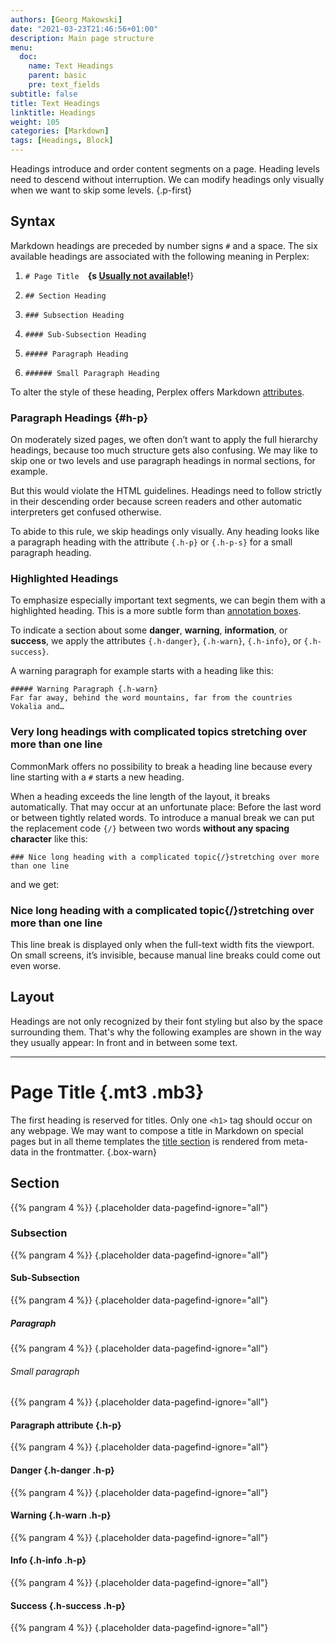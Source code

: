 ```yaml
---
authors: [Georg Makowski]
date: "2021-03-23T21:46:56+01:00"
description: Main page structure
menu:
  doc:
    name: Text Headings
    parent: basic
    pre: text_fields
subtitle: false
title: Text Headings
linktitle: Headings
weight: 105
categories: [Markdown]
tags: [Headings, Block]
---
```


Headings introduce and order content segments on a page. Heading levels need to descend without interruption. We can modify headings only visually when we want to skip some levels.
{.p-first} <!--more-->

## Syntax

Markdown headings are preceded by number signs `#` and a space. The six available headings are associated with the following meaning in Perplex:

1. `# Page Title`&emsp;**{s [Usually not available](#page-title)!**}

2. `## Section Heading`

3. `### Subsection Heading`

4. `#### Sub-Subsection Heading`

5. `##### Paragraph Heading`

6. `###### Small Paragraph Heading`

To alter the style of these heading, Perplex offers Markdown [attributes][attr].

### Paragraph Headings {#h-p}

On moderately sized pages, we often don’t want to apply the full hierarchy headings, because too much structure gets also confusing. We may like to skip one or two levels and use paragraph headings in normal sections, for example.

But this would violate the HTML guidelines. Headings need to follow strictly in their descending order because screen readers and other automatic interpreters get confused otherwise.

To abide to this rule, we skip headings only visually. Any heading looks like a paragraph heading with the attribute `{.h-p}` or `{.h-p-s}` for a small paragraph heading.

### Highlighted Headings

To emphasize especially important text segments, we can begin them with a highlighted heading. This is a more subtle form than  [annotation boxes](/doc/enhancing/attribute/box).

To indicate a section about some **danger**, **warning**, **information**, or **success**, we apply the attributes `{.h-danger}`, `{.h-warn}`, `{.h-info}`, or `{.h-success}`.

A warning paragraph for example starts with a heading like this:

```text 
##### Warning Paragraph {.h-warn}
Far far away, behind the word mountains, far from the countries Vokalia and…
```

### Very long headings with complicated topics stretching over more than one line

CommonMark offers no possibility to break a heading line because every line starting with a `#` starts a new heading.

When a heading exceeds the line length of the layout, it breaks automatically. That may occur at an unfortunate place: Before the last word or between tightly related words. To introduce a manual break we can put the replacement code `{‍/}` between two words **without any spacing character** like this:

```text {.expand}
### Nice long heading with a complicated topic{‍/}stretching over more than one line
```

and we get:

### Nice long heading with a complicated topic{/}stretching over more than one line

This line break is displayed only when the full-text width fits the viewport. On small screens, it’s invisible, because manual line breaks could come out even worse.

## Layout

Headings are not only recognized by their font styling but also by the space surrounding them. That's why the following examples are shown in the way they usually appear: In front and in between some text.

***

# Page Title {.mt3 .mb3}

The first heading is reserved for titles. Only one `<h1>` tag should occur on any webpage. We may want to compose a title in Markdown on special pages but in all theme templates the [title section](/doc/page/title) is rendered from meta-data in the frontmatter.
{.box-warn}

## Section
{{% pangram 4 %}}
{.placeholder data-pagefind-ignore="all"}

### Subsection 
{{% pangram 4 %}}
{.placeholder data-pagefind-ignore="all"}

#### Sub-Subsection
{{% pangram 4 %}}
{.placeholder data-pagefind-ignore="all"}

##### Paragraph 
{{% pangram 4 %}}
{.placeholder data-pagefind-ignore="all"}

###### Small paragraph
{{% pangram 4 %}}
{.placeholder data-pagefind-ignore="all"}

#### Paragraph attribute {.h-p}
{{% pangram 4 %}}
{.placeholder data-pagefind-ignore="all"}

#### Danger {.h-danger .h-p}
{{% pangram 4 %}}
{.placeholder data-pagefind-ignore="all"}

#### Warning {.h-warn .h-p}
{{% pangram 4 %}}
{.placeholder data-pagefind-ignore="all"}

#### Info {.h-info .h-p}
{{% pangram 4 %}}
{.placeholder data-pagefind-ignore="all"}

#### Success {.h-success .h-p}
{{% pangram 4 %}}
{.placeholder data-pagefind-ignore="all"}

[attr]: /doc/enhancing/attribute
